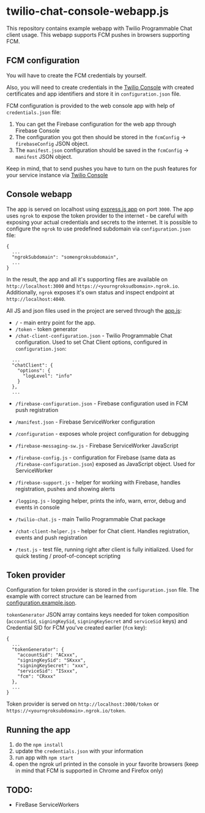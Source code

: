 # twilio-chat-console-webapp.js
This repository contains example webapp with Twilio Programmable Chat client usage.
This webapp supports FCM pushes in browsers supporting FCM.

## FCM configuration
You will have to create the FCM credentials by yourself.

Also, you will need to create credentials in the [Twilio Console](https://www.twilio.com/console/chat/credentials) with created certificates and app identifiers and store it in `configuration.json` file. 

FCM configuration is provided to the web console app with help of `credentials.json` file:
1. You can get the Firebase configuration for the web app through Firebase Console
2. The configuration you got then should be stored in the `fcmConfig` -> `firebaseConfig` JSON object.
3. The `manifest.json` configuration should be saved in the `fcmConfig` -> `manifest` JSON object.

Keep in mind, that to send pushes you have to turn on the push features for your service instance via [Twilio Console](https://www.twilio.com/console/chat) 

## Console webapp
The app is served on localhost using [express.js app](app.js) on port `3000`. 
The app uses `ngrok` to expose the token provider to the internet - be careful with exposing your actual credentials and secrets to the internet.
It is possible to configure the `ngrok` to use predefined subdomain via `configuration.json` file:
```
{
  ...
  "ngrokSubdomain": "somengroksubdomain",
  ...
}
```
 
In the result, the app and all it's supporting files are available on `http://localhost:3000` and `https://<yourngroksudbomain>.ngrok.io`.
Additionally, `ngrok` exposes it's own status and inspect endpoint at `http://localhost:4040`. 
 
All JS and json files used in the project are served through the [app.js](app.js):
* `/` - main entry point for the app. 
* `/token` - token generator 
* `/chat-client-configuration.json` - Twilio Programmable Chat configuration. Used to set Chat Client options, configured in `configuration.json`:
```
  ...   
  "chatClient": {
    "options": {
      "logLevel": "info"
    }
  },
  ...
```

* `/firebase-configuration.json` - Firebase configuration used in FCM push registration
* `/manifest.json` - Firebase ServiceWorker configuration
* `/configuration` - exposes whole project configuration for debugging  


* `/firebase-messaging-sw.js` - Firebase ServiceWorker JavaScript
* `/firebase-config.js` - configuration for Firebase (same data as `/firebase-configuration.json`) exposed as JavaScript object. Used for ServiceWorker 
* `/firebase-support.js` - helper for working with Firebase, handles registration, pushes and showing alerts

* `/logging.js` - logging helper, prints the info, warn, error, debug and events in console

* `/twilio-chat.js` - main Twilio Programmable Chat package
* `/chat-client-helper.js` - helper for Chat client. Handles registration, events and push registration
* `/test.js` - test file, running right after client is fully initialized. Used for quick testing / proof-of-concept scripting 


## Token provider
Configuration for token provider is stored in the `configuration.json` file. The example with correct structure can be learned from [configuration.example.json](configuration.example.json).

`tokenGenerator` JSON array contains keys needed for token composition (`accountSid`, `signingKeySid`, `signingKeySecret` and `serviceSid` keys) and Credential SID for FCM you've created earlier (`fcm` key): 
```
{
  ...
  "tokenGenerator": {
    "accountSid": "ACxxx",
    "signingKeySid": "SKxxx",
    "signingKeySecret": "xxx",
    "serviceSid": "ISxxx",
    "fcm": "CRxxx"
  },
  ...
}
```

Token provider is served on `http://localhost:3000/token` or `https://<yourngroksubdomain>.ngrok.io/token`.

## Running the app
1. do the `npm install`
2. update the `credentials.json` with your information
3. run app with `npm start`
4. open the ngrok url printed in the console in your favorite browsers (keep in mind that FCM is supported in Chrome and Firefox only)

## TODO:
* FireBase ServiceWorkers

